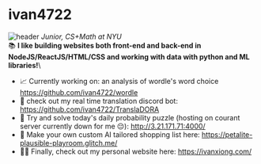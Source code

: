 # ivan4722
![header](https://i.imgur.com/ldbOX1J.png)
*Junior, CS+Math at NYU*\
📚 **I like building websites both front-end and back-end in NodeJS/ReactJS/HTML/CSS and working with data with python and ML libraries!**\
- 📈 Currently working on: an analysis of wordle's word choice https://github.com/ivan4722/wordle
- 🤖 check out my real time translation discord bot: https://github.com/ivan4722/TranslaDORA
- 🧩 Try and solve today's daily probability puzzle (hosting on courant server currently down for me 😔): http://3.21.171.71:4000/
- 🥑 Make your own custom AI tailored shopping list here: https://petalite-plausible-playroom.glitch.me/
- 🧍‍♂️ Finally, check out my personal website here: https://ivanxiong.com/
